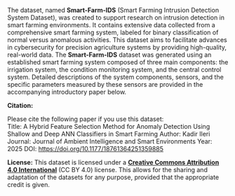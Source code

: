 The dataset, named **Smart-Farm-IDS** (Smart Farming Intrusion Detection System Dataset), was created to support research on intrusion detection in smart farming environments. It contains extensive data collected from a comprehensive smart farming system, labeled for binary classification of normal versus anomalous activities. This dataset aims to facilitate advances in cybersecurity for precision agriculture systems by providing high-quality, real-world data. The **Smart-Farm-IDS** dataset was generated using an established smart farming system composed of three main components: the irrigation system, the condition monitoring system, and the central control system. Detailed descriptions of the system components, sensors, and the specific parameters measured by these sensors are provided in the accompanying introductory paper below.

**Citation:**

Please cite the following paper if you use this dataset:  
Title: A Hybrid Feature Selection Method for Anomaly Detection Using Shallow and Deep ANN Classifiers in Smart Farming
Author: Kadir Ileri
Journal: Journal of Ambient Intelligence and Smart Environments
Year: 2025
DOI: https://doi.org/10.1177/18761364251359885

**License:**
This dataset is licensed under a [**Creative Commons Attribution 4.0 International**](https://creativecommons.org/licenses/by/4.0/legalcode) (CC BY 4.0) license. This allows for the sharing and adaptation of the datasets for any purpose, provided that the appropriate credit is given.
